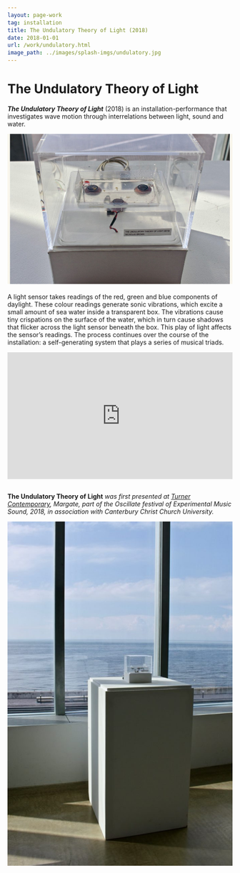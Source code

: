 ```yaml
---
layout: page-work
tag: installation
title: The Undulatory Theory of Light (2018)
date: 2018-01-01
url: /work/undulatory.html
image_path: ../images/splash-imgs/undulatory.jpg
---
```

# The Undulatory Theory of Light

_**The Undulatory Theory of Light**_ (2018) is an installation-performance that investigates wave motion through interrelations between light, sound and water.

![](../images/undulatory/undulatory1.jpg)
<br><br>
A light sensor takes readings of the red, green and blue components of daylight. These colour readings generate sonic vibrations, which excite a small amount of sea water inside a transparent box. The vibrations cause tiny crispations on the surface of the water, which in turn cause shadows that flicker across the light sensor beneath the box. This play of light affects the sensor’s readings. The process continues over the course of the installation: a self-generating system that plays a series of musical triads.
<br>

<div style="padding:56.25% 0 0 0;position:relative;"><iframe src="https://player.vimeo.com/video/278392237?title=0&byline=0&portrait=0" style="position:absolute;top:0;left:0;width:100%;height:100%;" frameborder="0" allow="autoplay; fullscreen" allowfullscreen></iframe></div><script src="https://player.vimeo.com/api/player.js"></script>

<br>**The Undulatory Theory of Light** *was first presented at [Turner Contemporary](https://www.turnercontemporary.org), Margate, part of the Oscillate festival of Experimental Music Sound, 2018, in association with Canterbury Christ Church University.*

![](../images/undulatory/undulatory3.jpg)
<br><br>